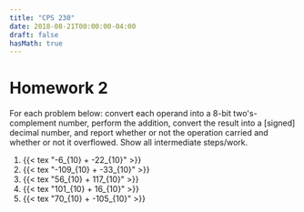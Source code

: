 ```yaml
---
title: "CPS 230"
date: 2018-08-21T00:00:00-04:00
draft: false
hasMath: true
---
```


# Homework 2

For each problem below: convert each operand into a 8-bit two's-complement number, perform the addition, convert the result into a [signed] decimal number, and report whether or not the operation carried and whether or not it overflowed.  Show all intermediate steps/work.

1. {{< tex "-6_{10} + -22_{10}" >}}
1. {{< tex "-109_{10} + -33_{10}" >}}
1. {{< tex "56_{10} + 117_{10}" >}}
1. {{< tex "101_{10} + 16_{10}" >}}
1. {{< tex "70_{10} + -105_{10}" >}}
